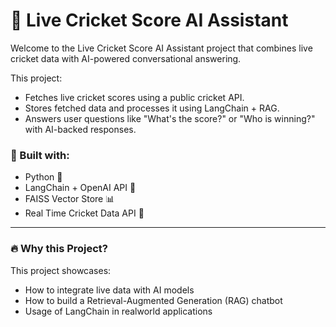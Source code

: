 # 🏏 Live Cricket Score AI Assistant

Welcome to the Live Cricket Score AI Assistant  project that combines live cricket data with AI-powered conversational answering.

This project:
- Fetches live cricket scores using a public cricket API.
- Stores fetched data and processes it using LangChain + RAG.
- Answers user questions like "What's the score?" or "Who is winning?" with AI-backed responses.

### 🚀 Built with:
- Python 🐍
- LangChain + OpenAI API 🤖
- FAISS Vector Store 📊
- Real Time Cricket Data API 🏏

---

### 🔥 Why this Project?
This project showcases:
- How to integrate live data with AI models 
- How to build a Retrieval-Augmented Generation (RAG) chatbot 
- Usage of LangChain in realworld applications



